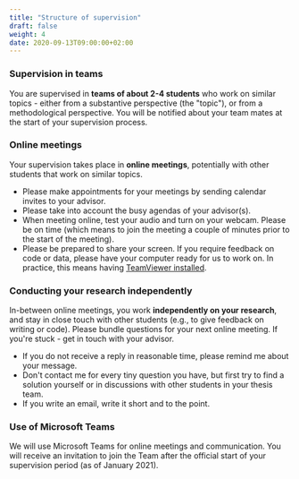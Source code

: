 ```yaml
---
title: "Structure of supervision"
draft: false
weight: 4
date: 2020-09-13T09:00:00+02:00
---
```


### Supervision in teams
You are supervised in __teams of about 2-4 students__ who work on similar topics - either from a substantive perspective (the "topic"), or from a methodological perspective. You will be notified about your team mates at the start of your supervision process.

### Online meetings
Your supervision takes place in __online meetings__, potentially with other students that work on similar topics.

  * Please make appointments for your meetings by sending calendar invites to your advisor.
  * Please take into account the busy agendas of your advisor(s).
  * When meeting online, test your audio and turn on your webcam. Please be on time (which means to join the meeting a couple of minutes prior to the start of the meeting).
  * Please be prepared to share your screen. If you require feedback on code or data, please have your computer ready for us to work on. In practice, this means having [TeamViewer installed](http://tilburgsciencehub.com/setup/teamviewer).

### Conducting your research independently
In-between online meetings, you work __independently on your research__, and stay in close touch with other students (e.g., to give feedback on writing or code). Please bundle questions for your next online meeting. If you're stuck - get in touch with your advisor.

* If you do not receive a reply in reasonable time, please remind me about your message.
* Don't contact me for every tiny question you have, but first try to find a solution yourself or in discussions with other students in your thesis team.
* If you write an email, write it short and to the point.

### Use of Microsoft Teams
We will use Microsoft Teams for online meetings and communication. You will receive an invitation to join the Team after the official start of your supervision period (as of January 2021).
